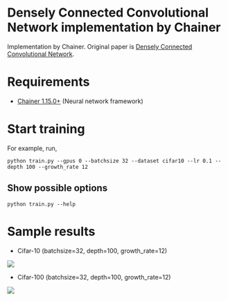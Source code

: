 Densely Connected Convolutional Network implementation by Chainer
========

Implementation by Chainer. Original paper is [Densely Connected Convolutional Network](https://arxiv.org/abs/1608.06993).

# Requirements

- [Chainer 1.15.0+](https://github.com/pfnet/chainer) (Neural network framework)

# Start training
For example, run,

```
python train.py --gpus 0 --batchsize 32 --dataset cifar10 --lr 0.1 --depth 100 --growth_rate 12
```

## Show possible options
```
python train.py --help
```


# Sample results

- Cifar-10 (batchsize=32, depth=100, growth_rate=12)

![](https://raw.githubusercontent.com/yasunorikudo/chainer-DenseNet/images/cifar10.png)

- Cifar-100 (batchsize=32, depth=100, growth_rate=12)

![](https://raw.githubusercontent.com/yasunorikudo/chainer-DenseNet/images/cifar100.png)

